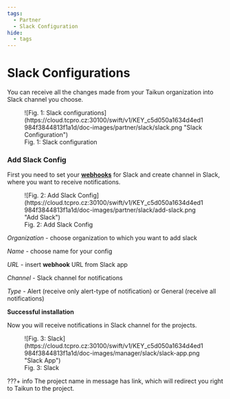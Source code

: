 ```yaml
---
tags:
  - Partner
  - Slack Configuration
hide:
  - tags
---
```


# **Slack Configurations**

You can receive all the changes made from your Taikun organization into Slack channel you choose.

<figure markdown>
  ![Fig. 1: Slack configurations](https://cloud.tcpro.cz:30100/swift/v1/KEY_c5d050a1634d4ed1984f3844813f1a1d/doc-images/partner/slack/slack.png "Slack Configuration")
  <figcaption> Fig. 1: Slack configuration </figcaption>
</figure>

### Add Slack Config

First you need to set your [**webhooks**](https://slack.com/intl/en-cz/help/articles/115005265063-Incoming-webhooks-for-Slack) for Slack and create channel in Slack, where you want to receive notifications.

<figure markdown>
  ![Fig. 2: Add Slack Config](https://cloud.tcpro.cz:30100/swift/v1/KEY_c5d050a1634d4ed1984f3844813f1a1d/doc-images/partner/slack/add-slack.png "Add Slack")
  <figcaption> Fig. 2: Add Slack Config </figcaption>
</figure>

*Organization* - choose organization to which you want to add slack

*Name* - choose name for your config

*URL* - insert **webhook** URL from Slack app

*Channel* - Slack channel for notifications

*Type* - Alert (receive only alert-type of notification) or General (receive all notifications)

**Successful installation**

Now you will receive notifications in Slack channel for the projects.

<figure markdown>
  ![Fig. 3: Slack](https://cloud.tcpro.cz:30100/swift/v1/KEY_c5d050a1634d4ed1984f3844813f1a1d/doc-images/manager/slack/slack-app.png "Slack App")
  <figcaption> Fig. 3: Slack </figcaption>
</figure>

???+ info
    The project name in message has link, which will redirect you right to Taikun to the project.
